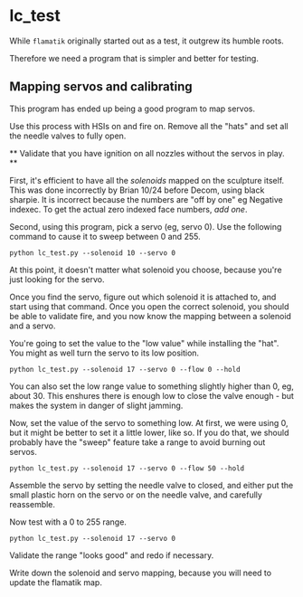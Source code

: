# lc_test

While `flamatik` originally started out as a test, it outgrew its humble roots.

Therefore we need a program that is simpler and better for testing.

## Mapping servos and calibrating

This program has ended up being a good program to map servos.

Use this process with HSIs on and fire on. Remove all the "hats" and set all the needle valves
to fully open. 

** Validate that you have ignition on all nozzles without the servos in play. **

First, it's efficient to have all the *solenoids* mapped on the sculpture itself.
This was done incorrectly by Brian 10/24 before Decom, using black sharpie. It
is incorrect because the numbers are "off by one" eg Negative indexec. To get the actual
zero indexed face numbers, *add one*. 

Second, using this program, pick a servo (eg, servo 0). Use the following command to cause
it to sweep between 0 and 255.

```
python lc_test.py --solenoid 10 --servo 0 
```

At this point, it doesn't matter what solenoid you choose, because you're just looking for the servo.

Once you find the servo, figure out which solenoid it is attached to, and start using that command. Once you open the correct solenoid, you should be able to validate fire, and you
now know the mapping between a solenoid and a servo. 

You're going to set the value to the "low value" while installing the "hat". You might as well turn the servo to its low position. 

```
python lc_test.py --solenoid 17 --servo 0 --flow 0 --hold
```

You can also set the low range value to something slightly higher than 0, eg, about 30. This enshures there is enough low to close the valve enough - but makes the system in danger of slight jamming.

Now, set the value of the servo to something low. At first, we were using 0, but it might be better to set it a little lower, like so. If you do that, we should probably have the "sweep" feature take a range to avoid burning out servos.

```
python lc_test.py --solenoid 17 --servo 0 --flow 50 --hold
```

Assemble the servo by setting the needle valve to closed, and either put the small plastic horn on the servo or on the needle valve, and carefully reassemble.

Now test with a 0 to 255 range.

```
python lc_test.py --solenoid 17 --servo 0
```

Validate the range "looks good" and redo if necessary.

Write down the solenoid and servo mapping, because you will need to update the flamatik map.